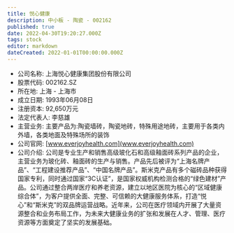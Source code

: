 ```yaml
---
title: 悦心健康
description: 中小板 - 陶瓷 - 002162
published: true
date: 2022-04-30T19:20:27.000Z
tags: stock
editor: markdown
dateCreated: 2022-01-01T00:00:00.000Z
---
```


- 公司名称: 上海悦心健康集团股份有限公司
- 股票代码: 002162.SZ
- 所在地: 上海 - 上海市
- 成立日期: 1993年06月08日
- 注册资本: 92,650万元
- 法定代表人: 李慈雄
- 主营业务: 主要产品为:陶瓷墙砖，陶瓷地砖，特殊用途地砖，主要用于各类内外墙，各类地面及特殊场所的装饰
- 公司官网: [www.everjoyhealth.com](www.everjoyhealth.com)
- 公司介绍: 公司是专业生产和销售高级玻化石和高级釉面砖系列产品的企业，主营业务为玻化砖、釉面砖的生产与销售。产品先后被评为“上海名牌产品”、“工程建设推荐产品”、“中国名牌产品”。斯米克产品有多个磁砖品种获得国家专利，同时通过国家“3C认证”，是国家权威机构检测合格的“绿色建材”产品。公司通过整合两岸医疗和养老资源，建立以地区医院为核心的“区域健康综合体”，为客户提供全面、完整、可信赖的大健康服务体系，打造“悦心”和“斯米克”的双品牌运营战略。近年来，公司在医疗领域内开展了大量资源整合和业务布局工作，为未来大健康业务的扩张和发展在人才、管理、医疗资源等方面奠定了坚实的发展基础。


